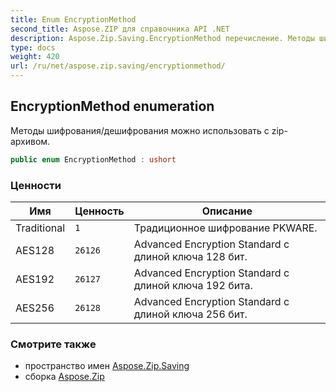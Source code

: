 ```yaml
---
title: Enum EncryptionMethod
second_title: Aspose.ZIP для справочника API .NET
description: Aspose.Zip.Saving.EncryptionMethod перечисление. Методы шифрования/дешифрования можно использовать с zipархивом.
type: docs
weight: 420
url: /ru/net/aspose.zip.saving/encryptionmethod/
---
```

## EncryptionMethod enumeration

Методы шифрования/дешифрования можно использовать с zip-архивом.

```csharp
public enum EncryptionMethod : ushort
```

### Ценности

| Имя | Ценность | Описание |
| --- | --- | --- |
| Traditional | `1` | Традиционное шифрование PKWARE. |
| AES128 | `26126` | Advanced Encryption Standard с длиной ключа 128 бит. |
| AES192 | `26127` | Advanced Encryption Standard с длиной ключа 192 бита. |
| AES256 | `26128` | Advanced Encryption Standard с длиной ключа 256 бит. |

### Смотрите также

* пространство имен [Aspose.Zip.Saving](../../aspose.zip.saving/)
* сборка [Aspose.Zip](../../)


